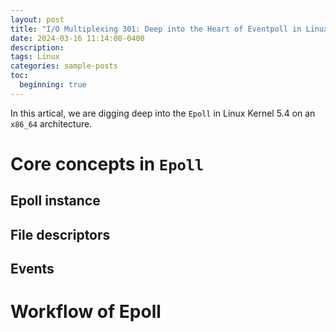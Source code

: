 ```yaml
---
layout: post
title: "I/O Multiplexing 301: Deep into the Heart of Eventpoll in Linux"
date: 2024-03-16 11:14:00-0400
description:
tags: Linux
categories: sample-posts
toc:
  beginning: true
---
```


In this artical, we are digging deep into the `Epoll` in Linux Kernel 5.4 on an `x86_64` architecture.

# Core concepts in `Epoll`

## Epoll instance

## File descriptors

## Events

<!-- |     Term     | Functionalities |
| :----------: | :-------------: |
|  eventpoll   |  Heart of `epoll` mechanism. Wait, collect and report events happened on files that are added to this object. |
|    epitem    |  Represent each individual file descriptor that has been added to an eventpoll instance.  |
| eppoll_entry | Structure to help adding epitem into the wait queue in eventpoll. | -->

# Workflow of Epoll